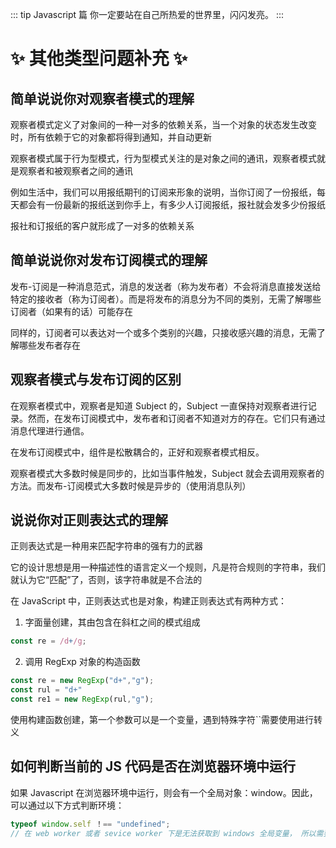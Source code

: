 ::: tip Javascript 篇
你一定要站在自己所热爱的世界里，闪闪发亮。
:::
# ✨ 其他类型问题补充 ✨
##  简单说说你对观察者模式的理解
观察者模式定义了对象间的一种一对多的依赖关系，当一个对象的状态发生改变时，所有依赖于它的对象都将得到通知，并自动更新

观察者模式属于行为型模式，行为型模式关注的是对象之间的通讯，观察者模式就是观察者和被观察者之间的通讯

例如生活中，我们可以用报纸期刊的订阅来形象的说明，当你订阅了一份报纸，每天都会有一份最新的报纸送到你手上，有多少人订阅报纸，报社就会发多少份报纸

报社和订报纸的客户就形成了一对多的依赖关系
## 简单说说你对发布订阅模式的理解
发布-订阅是一种消息范式，消息的发送者（称为发布者）不会将消息直接发送给特定的接收者（称为订阅者）。而是将发布的消息分为不同的类别，无需了解哪些订阅者（如果有的话）可能存在

同样的，订阅者可以表达对一个或多个类别的兴趣，只接收感兴趣的消息，无需了解哪些发布者存在

## 观察者模式与发布订阅的区别
在观察者模式中，观察者是知道 Subject 的，Subject 一直保持对观察者进行记录。然而，在发布订阅模式中，发布者和订阅者不知道对方的存在。它们只有通过消息代理进行通信。

在发布订阅模式中，组件是松散耦合的，正好和观察者模式相反。

观察者模式大多数时候是同步的，比如当事件触发，Subject 就会去调用观察者的方法。而发布-订阅模式大多数时候是异步的（使用消息队列）

## 说说你对正则表达式的理解
正则表达式是一种用来匹配字符串的强有力的武器

它的设计思想是用一种描述性的语言定义一个规则，凡是符合规则的字符串，我们就认为它“匹配”了，否则，该字符串就是不合法的

在 JavaScript 中，正则表达式也是对象，构建正则表达式有两种方式：
1. 字面量创建，其由包含在斜杠之间的模式组成
```js
const re = /d+/g;
```
2. 调用 RegExp 对象的构造函数
```js
const re = new RegExp("d+","g");
const rul = "d+"
const re1 = new RegExp(rul,"g");
```
使用构建函数创建，第一个参数可以是一个变量，遇到特殊字符``需要使用进行转义

## 如何判断当前的 JS 代码是否在浏览器环境中运行
如果 Javascript 在浏览器环境中运行，则会有一个全局对象：window。因此，可以通过以下方式判断环境：
```js
typeof window.self ！== "undefined";
// 在 web worker 或者 sevice worker 下是无法获取到 windows 全局变量， 所以需要通过 self 变量判断
```